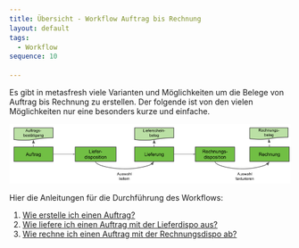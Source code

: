 ```yaml
---
title: Übersicht - Workflow Auftrag bis Rechnung
layout: default
tags:
  - Workflow
sequence: 10

---
```

Es gibt in metasfresh viele Varianten und Möglichkeiten um die Belege von Auftrag bis Rechnung zu erstellen. Der folgende ist von den vielen Möglichkeiten nur eine besonders kurze und einfache.

![IMG](../images/de_workflow_Auftrag_bis_Rechnung_simpel.png)


Hier die Anleitungen für die Durchführung des Workflows:

1. [Wie erstelle ich einen Auftrag?](Wie_erstelle_ich_einen_Auftrag)
1. [Wie liefere ich einen Auftrag mit der Lieferdispo aus?](Wie_liefere_ich_einen_Auftrag_mit_der_Lieferdispo_aus)
1. [Wie rechne ich einen Auftrag mit der Rechnungsdispo ab?](Wie_rechne_ich_einen_Auftrag_mit_der_Rechnungsdispo_ab)




